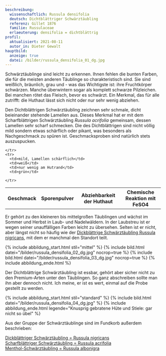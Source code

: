 ```yaml
---
beschreibung:
  wissenschaftlich: Russula densifolia
  deutsch: Dichtblättriger Schwärztäubling
  referenz: Gillet 1876
  familie: Russulaceae
  erlaeuterung: densifolia = dichtblättrig
profil:
  aktualisiert: 2021-08-11
  autor_in: Dieter Gewalt
hauptbild:
  anzeige: true
  datei: /bilder/russula_densifolia_01_dg.jpg
---
```

Schwärztäublinge sind leicht zu erkennen. Ihnen fehlen die bunten Farben, die für die meisten anderen Täublinge so charakteristisch sind. Sie sind weißlich, bräunlich, grau und - was das Wichtigste ist: ihre Fruchtkörper schwärzen. Manche überwintern sogar als komplett schwarze Pilzleichen. Bei manchen rötet das Fleisch, bevor es schwärzt. Ein Merkmal, das für alle zutrifft: die Huthaut lässt sich nicht oder nur sehr wenig abziehen.

Den Dichtblättrigen Schwärztäubling zeichnen sehr schmale, dicht beieinander stehende Lamellen aus. Dieses Merkmal hat er mit dem Scharfblättrigen Schwärztäubling *Russula acrifolia* gemeinsam, dessen Lamellen sehr scharf schmecken. Die des Dichtblättrigen sind nicht völlig mild sondern etwas schärflich oder pikant, was besonders als Nachgeschmack zu spüren ist. Geschmacksproben sind natürlich stets auszuspucken.

<div class="table-responsive">
  <table class="table taeubling">
    <tr>
      <th rowspan="2">Geschmack</th>
      <th rowspan="2">Sporenpulver</th>
      <th rowspan="2">Abziehbarkeit der Huthaut</th>
      <th colspan="3" class="text-center">Chemische Reaktion mit FeSO4</th>
    </tr>
    <tr>
      
      
    </tr>
    <tr>
      <td>mild, Lamellen schärflich</td>
      <td>weiß</td>
      <td>nur wenig am Hutrand</td>
      <td>grün</td>
       
    </tr>
  </table>
</div>

Er gehört zu den kleineren bis mittelgroßen Täublingen und wächst im Sommer und Herbst in Laub- und Nadelwäldern. In der Laubstreu ist er wegen seiner unauffälligen Farben leicht zu übersehen. Selten ist er nicht, aber längst nicht so häufig wie der [Dickblättrige Schwärztäubling Russula nigricans](/pilze/russula-nigricans-dickblättriger-schwärztäubling), mit dem er manchmal den Standort teilt.

{% include abbildung_start.html stil="mittel" %}
{% include bild.html datei="/bilder/russula_densifolia_02_dg.jpg" nocrop=true %}
{% include bild.html datei="/bilder/russula_densifolia_03_dg.jpg" nocrop=true %}
{% include abbildung_ende.html %}

Der Dichtblättrige Schwärztäubling ist essbar, gehört aber sicher nicht zu den Premium-Arten unter den Täublingen. So ganz abschreiben sollte man ihn aber dennoch nicht. Ich meine, er ist es wert, einmal auf die Probe gestellt zu werden.

{% include abbildung_start.html stil="standard" %}
{% include bild.html datei="/bilder/russula_densifolia_04_dg.jpg" %}
{% include abbildung_ende.html legende="Knusprig gebratene Hüte und Stiele: gar nicht so übel" %}

Aus der Gruppe der Schwärztäublinge sind im Fundkorb außerdem beschrieben:

[Dickblättriger Schwärztäubling = Russula nigricans](/pilze/russula-nigricans-dickblättriger-schwärztäubling)\
[Scharfblättriger Schwärztäubling = Russula acrifolia](/pilze/russula-acrifolia-scharfblättriger-schwärztäubling)\
[Menthol-Schwärztäubling = Russula albonigra](/pilze/russula-albonigra-menthol-schwärztäubling)